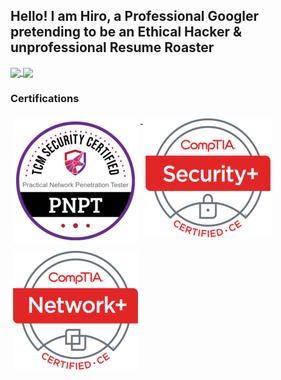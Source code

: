 ## Hello! I am Hiro, a Professional Googler pretending to be an Ethical Hacker & unprofessional Resume Roaster
<a href="https://github.com/HiroNewf/github-readme-stats">
  <img height=160 align="center" src="https://readme-o5a9.vercel.app/api/top-langs/?username=HiroNewf&size_weight=0.7&count_weight=0.5&layout=compact&theme=synthwave&card_width=330&exclude_repo=Readme,Cyber_Notes&langs_count=8" />
</a>

<a href="https://github.com/HiroNewf/github-readme-stats">
  <img height=160 align="center" src="https://readme-o5a9.vercel.app/api?username=HiroNewf&show_icons=true&theme=synthwave&hide=issues,contrib&card_width=220)" />
</a>
</p>

### Certifications
<p align="left">
<a href="#">
  <img src="/Images/Certifications/PNPT.png" alt="PNPT" style="vertical-align:top; margin:6px 4px">
</a> 
<a href="#">
  <img src="/Images/Certifications/Sec%2B.png" alt="Security+" style="vertical-align:top; margin:6px 4px">
</a> 
<a href="#">
  <img src="/Images/Certifications/Net%2B.png" alt="Network+" style="vertical-align:top; margin:6px 4px">
</a> 
</p>

